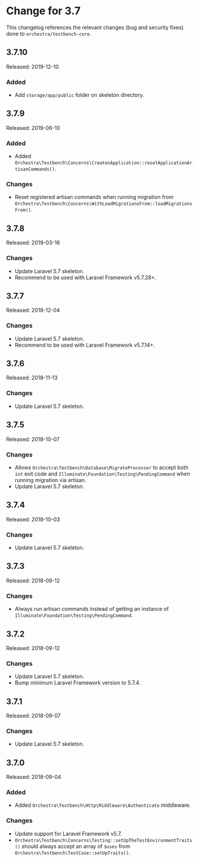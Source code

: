 # Change for 3.7

This changelog references the relevant changes (bug and security fixes) done to `orchestra/testbench-core`.

## 3.7.10

Released: 2019-12-10

### Added

* Add `storage/app/public` folder on skeleton directory.

## 3.7.9

Released: 2019-06-10

### Added

* Added `Orchestra\Testbench\Concerns\CreatesApplication::resetApplicationArtisanCommands()`.

### Changes

* Reset registered artisan commands when running migration from `Orchestra\Testbench\Concerns\WithLoadMigrationsFrom::loadMigrationsFrom()`.

## 3.7.8

Released: 2019-03-16

### Changes

* Update Laravel 5.7 skeleton.
* Recommend to be used with Laravel Framework v5.7.28+.

## 3.7.7

Released: 2018-12-04

### Changes

* Update Laravel 5.7 skeleton.
* Recommend to be used with Laravel Framework v5.7.14+.

## 3.7.6

Released: 2018-11-13

### Changes

* Update Laravel 5.7 skeleton.

## 3.7.5

Released: 2018-10-07

### Changes 

* Allows `Orchestra\Testbench\Database\MigrateProcessor` to accept both `int` exit code and `Illuminate\Foundation\Testing\PendingCommand` when running migration via artisan.
* Update Laravel 5.7 skeleton.

## 3.7.4

Released: 2018-10-03

### Changes

* Update Laravel 5.7 skeleton.

## 3.7.3

Released: 2018-09-12

### Changes

* Always run artisan commands instead of getting an instance of `Illuminate\Foundation\Testing\PendingCommand`.

## 3.7.2

Released: 2018-09-12

### Changes

* Update Laravel 5.7 skeleton.
* Bump minimum Laravel Framework version to 5.7.4.

## 3.7.1

Released: 2018-09-07

### Changes

* Update Laravel 5.7 skeleton.

## 3.7.0

Released: 2018-09-04

### Added

* Added `Orchestra\Testbench\Http\Middleware\Authenticate` middleware.

### Changes

* Update support for Laravel Framework v5.7.
* `Orchestra\Testbench\Concerns\Testing::setUpTheTestEnvironmentTraits()` should always accept an array of `$uses` from `Orchestra\Testbench\TestCase::setUpTraits()`.
